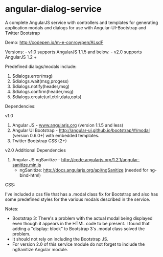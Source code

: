 angular-dialog-service
======================

A complete AngularJS service with controllers and templates for generating application modals and dialogs for use with Angular-UI-Bootstrap and Twitter Bootstrap

Demo: http://codepen.io/m-e-conroy/pen/ALsdF

Versions:
	- v1.0 supports AngularJS 1.1.5 and below.
	- v2.0 supports AngularJS 1.2 +

Predefined dialogs/modals include:

1. $dialogs.error(msg)
2. $dialogs.wait(msg,progess)
3. $dialogs.notify(header,msg)
4. $dialogs.confirm(header,msg)
5. $dialogs.create(url,ctrlr,data,opts)

Dependencies:

v1.0

1.  Angular JS - www.angularjs.org (version 1.1.5 and less) 
2.  Angular UI Bootstrap - http://angular-ui.github.io/bootstrap/#/modal (version 0.6.0+) with embedded templates.
3.  Twitter Bootstrap CSS (2+)

v2.0 Additional Dependencies
1.  Angular JS ngSanitize - http://code.angularjs.org/1.2.1/angular-sanitize.min.js
	- ngSanitize: http://docs.angularjs.org/api/ngSanitize (needed for ng-bind-html)


CSS:

I've included a css file that has a .modal class fix for Bootstrap and also has some predefined styles for the various modals described in the service.

Notes:

- Bootstrap 3: There's a problem with the actual modal being displayed even though it appears in the HTML code to be present.  I found that adding a "display: block" to Bootstrap 3's .modal class solved the problem.  
- It should not rely on including the Bootstrap JS.
- For version 2.0 of this service module do not forget to include the ngSanitize Angular module.
